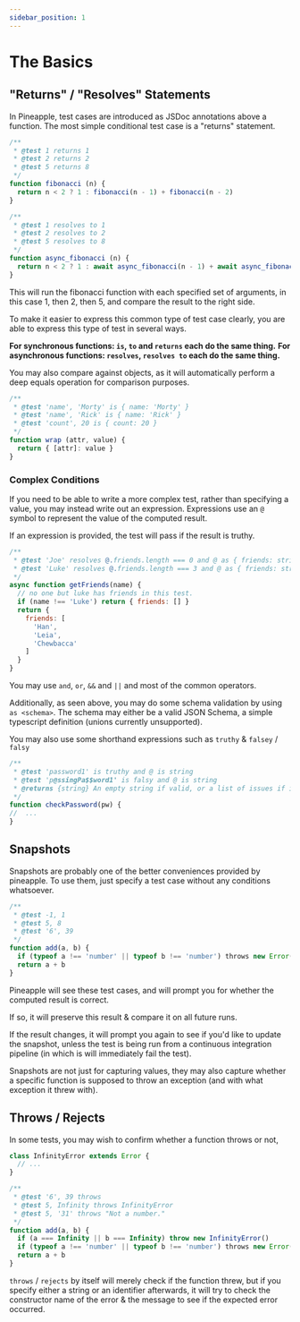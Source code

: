 ```yaml
---
sidebar_position: 1
---
```


# The Basics

## "Returns" / "Resolves" Statements

In Pineapple, test cases are introduced as JSDoc annotations above a function. The most simple conditional test case is a "returns" statement.


```js
/**
 * @test 1 returns 1
 * @test 2 returns 2
 * @test 5 returns 8
 */
function fibonacci (n) {
  return n < 2 ? 1 : fibonacci(n - 1) + fibonacci(n - 2)
}

/**
 * @test 1 resolves to 1
 * @test 2 resolves to 2
 * @test 5 resolves to 8
 */
function async_fibonacci (n) {
  return n < 2 ? 1 : await async_fibonacci(n - 1) + await async_fibonacci(n - 2)
}
```

This will run the fibonacci function with each specified set of arguments, in this case 1, then 2, then 5, and compare the result to the right side.


To make it easier to express this common type of test case clearly, you are able to express this type of test in several ways.

**For synchronous functions: `is`, `to` and `returns` each do the same thing.** **For asynchronous functions: `resolves`, `resolves to` each do the same thing.**

You may also compare against objects, as it will automatically perform a deep equals operation for comparison purposes.

```js
/**
 * @test 'name', 'Morty' is { name: 'Morty' }
 * @test 'name', 'Rick' is { name: 'Rick' }
 * @test 'count', 20 is { count: 20 }
 */
function wrap (attr, value) {
  return { [attr]: value }
}
```


### Complex Conditions

If you need to be able to write a more complex test, rather than specifying a value, you may instead write out an expression. Expressions use an `@` symbol to represent the value of the computed result.

If an expression is provided, the test will pass if the result is truthy.

```js
/**
 * @test 'Joe' resolves @.friends.length === 0 and @ as { friends: string[] }
 * @test 'Luke' resolves @.friends.length === 3 and @ as { friends: string[] }
 */
async function getFriends(name) {
  // no one but luke has friends in this test.
  if (name !== 'Luke') return { friends: [] } 
  return {
    friends: [
      'Han',
      'Leia',
      'Chewbacca'
    ]
  }
}
```

You may use `and`, `or`, `&&` and `||` and most of the common operators.

Additionally, as seen above, you may do some schema validation by using `as <schema>`. The schema may either be a valid JSON Schema, a simple typescript definition (unions currently unsupported).

You may also use some shorthand expressions such as `truthy` & `falsey` / `falsy`
```js
/**
 * @test 'password1' is truthy and @ is string
 * @test 'p@ssingPa$$word1' is falsy and @ is string
 * @returns {string} An empty string if valid, or a list of issues if invalid.
 */
function checkPassword(pw) { 
//  ... 
}
```

## Snapshots

Snapshots are probably one of the better conveniences provided by pineapple. To use them, just specify a test case without any conditions whatsoever.

```js
/**
 * @test -1, 1
 * @test 5, 8
 * @test '6', 39
 */
function add(a, b) {
  if (typeof a !== 'number' || typeof b !== 'number') throws new Error('Not a number.')
  return a + b
}
```

Pineapple will see these test cases, and will prompt you for whether the computed result is correct.

If so, it will preserve this result & compare it on all future runs.

If the result changes, it will prompt you again to see if you'd like to update the snapshot, unless the test is being run from a continuous integration pipeline (in which is will immediately fail the test).

Snapshots are not just for capturing values, they may also capture whether a specific function is supposed to throw an exception (and with what exception it threw with).


## Throws / Rejects

In some tests, you may wish to confirm whether a function throws or not,

```js
class InfinityError extends Error { 
  // ... 
}

/**
 * @test '6', 39 throws
 * @test 5, Infinity throws InfinityError
 * @test 5, '31' throws "Not a number."
 */
function add(a, b) {
  if (a === Infinity || b === Infinity) throw new InfinityError()
  if (typeof a !== 'number' || typeof b !== 'number') throws new Error('Not a number.')
  return a + b
}
```

`throws` / `rejects` by itself will merely check if the function threw, but if you specify either a string or an identifier afterwards, it will try to check the constructor name of the error & the message to see if the expected error occurred.
